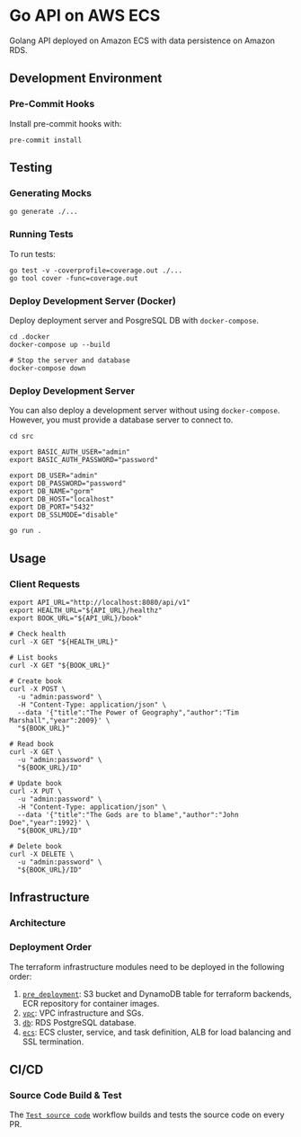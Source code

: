 # Go API on AWS ECS
Golang API deployed on Amazon ECS with data persistence on Amazon RDS.


## Development Environment
### Pre-Commit Hooks
Install pre-commit hooks with:
```shell
pre-commit install
```

## Testing
### Generating Mocks
```shell
go generate ./...
```
### Running Tests
To run tests:
```shell
go test -v -coverprofile=coverage.out ./...
go tool cover -func=coverage.out
```

### Deploy Development Server (Docker)
Deploy deployment server and PosgreSQL DB with `docker-compose`.
```shell 
cd .docker
docker-compose up --build

# Stop the server and database
docker-compose down
```

### Deploy Development Server
You can also deploy a development server without using `docker-compose`. 
However, you must provide a database server to connect to.
```shell
cd src

export BASIC_AUTH_USER="admin"
export BASIC_AUTH_PASSWORD="password"

export DB_USER="admin"
export DB_PASSWORD="password"
export DB_NAME="gorm"
export DB_HOST="localhost"
export DB_PORT="5432"
export DB_SSLMODE="disable"

go run .
```

## Usage
### Client Requests
```shell
export API_URL="http://localhost:8080/api/v1"
export HEALTH_URL="${API_URL}/healthz"
export BOOK_URL="${API_URL}/book"

# Check health
curl -X GET "${HEALTH_URL}"

# List books
curl -X GET "${BOOK_URL}"

# Create book
curl -X POST \
  -u "admin:password" \
  -H "Content-Type: application/json" \
  --data '{"title":"The Power of Geography","author":"Tim Marshall","year":2009}' \
  "${BOOK_URL}"

# Read book
curl -X GET \
  -u "admin:password" \
  "${BOOK_URL}/ID"

# Update book
curl -X PUT \
  -u "admin:password" \
  -H "Content-Type: application/json" \
  --data '{"title":"The Gods are to blame","author":"John Doe","year":1992}' \
  "${BOOK_URL}/ID"

# Delete book
curl -X DELETE \
  -u "admin:password" \
  "${BOOK_URL}/ID"
```

## Infrastructure 
### Architecture

### Deployment Order
The terraform infrastructure modules need to be deployed in the following order:
1. [`pre_deployment`](./infrastructure/terraform/pre_deployment/README.md): S3 bucket and DynamoDB table for terraform backends, ECR repository for container images.
2. [`vpc`](./infrastructure/terraform/vpc/README.md): VPC infrastructure and SGs.
3. [`db`](./infrastructure/terraform/db/README.md): RDS PostgreSQL database.
4. [`ecs`](./infrastructure/terraform/ecs/README.md): ECS cluster, service, and task definition, ALB for load balancing and SSL termination.


## CI/CD
### Source Code Build & Test
The [`Test source code`](./.github/workflows/go.yaml) workflow builds and tests the source code on every PR.

